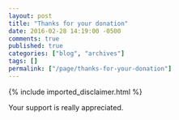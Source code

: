```yaml
---
layout: post
title: "Thanks for your donation"
date: 2016-02-28 14:19:00 -0500
comments: true
published: true
categories: ["blog", "archives"]
tags: []
permalink: ["/page/thanks-for-your-donation"]
---
```

<!-- more -->
{% include imported_disclaimer.html %}
<p>Your support is really appreciated.</p>
<p><img style="display: block; margin-left: auto; margin-right: auto;" src="/image.axd?picture=/Images/thank-you-languages-post.png" alt="" /></p>
